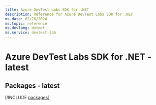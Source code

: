 ```yaml
---
title: Azure DevTest Labs SDK for .NET
description: Reference for Azure DevTest Labs SDK for .NET
ms.date: 02/28/2024
ms.topic: reference
ms.devlang: dotnet
ms.service: devtest-lab
---
```

# Azure DevTest Labs SDK for .NET - latest
## Packages - latest
[!INCLUDE [packages](devtest-labs-index.md)]